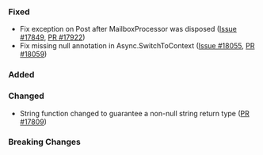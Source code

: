 ### Fixed

* Fix exception on Post after MailboxProcessor was disposed ([Issue #17849](https://github.com/dotnet/fsharp/issues/17849), [PR #17922](https://github.com/dotnet/fsharp/pull/17922))
* Fix missing null annotation in Async.SwitchToContext ([Issue #18055](https://github.com/dotnet/fsharp/issues/18055), [PR #18059](https://github.com/dotnet/fsharp/pull/18059))

### Added

### Changed
* String function changed to guarantee a non-null string return type ([PR #17809](https://github.com/dotnet/fsharp/pull/17809))


### Breaking Changes

